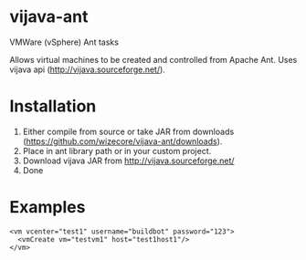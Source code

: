 vijava-ant
==========

VMWare (vSphere) Ant tasks

Allows virtual machines to be created and controlled from Apache Ant.
Uses vijava api (http://vijava.sourceforge.net/).

Installation
============

1. Either compile from source or take JAR from downloads (https://github.com/wizecore/vijava-ant/downloads).
2. Place in ant library path or in your custom project.
3. Download vijava JAR from http://vijava.sourceforge.net/
4. Done

Examples
========

    <vm vcenter="test1" username="buildbot" password="123">
      <vmCreate vm="testvm1" host="test1host1"/>
    </vm>